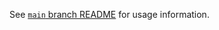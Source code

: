 See [`main` branch
README](https://github.com/ACCESS-NRI/access-om3-configs/blob/main/README.md) for usage
information.